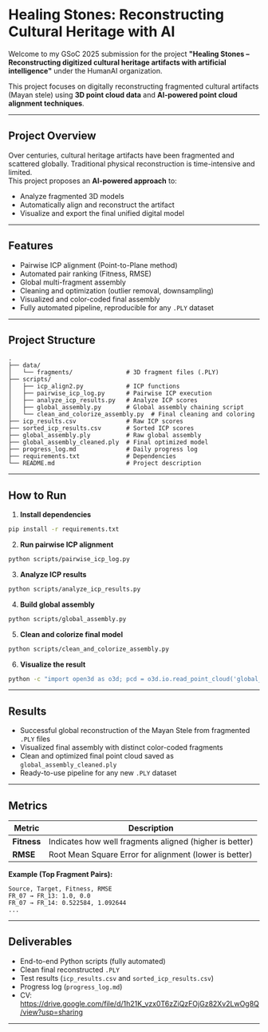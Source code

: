 # Healing Stones: Reconstructing Cultural Heritage with AI

Welcome to my GSoC 2025 submission for the project **"Healing Stones – Reconstructing digitized cultural heritage artifacts with artificial intelligence"** under the HumanAI organization.

This project focuses on digitally reconstructing fragmented cultural artifacts (Mayan stele) using **3D point cloud data** and **AI-powered point cloud alignment techniques**.

---

## Project Overview

Over centuries, cultural heritage artifacts have been fragmented and scattered globally. Traditional physical reconstruction is time-intensive and limited.  
This project proposes an **AI-powered approach** to:
- Analyze fragmented 3D models
- Automatically align and reconstruct the artifact
- Visualize and export the final unified digital model

---

## Features

- Pairwise ICP alignment (Point-to-Plane method)
- Automated pair ranking (Fitness, RMSE)
- Global multi-fragment assembly
- Cleaning and optimization (outlier removal, downsampling)
- Visualized and color-coded final assembly
- Fully automated pipeline, reproducible for any `.PLY` dataset

---

## Project Structure

```
.
├── data/
│   └── fragments/               # 3D fragment files (.PLY)
├── scripts/
│   ├── icp_align2.py            # ICP functions
│   ├── pairwise_icp_log.py      # Pairwise ICP execution
│   ├── analyze_icp_results.py   # Analyze ICP scores
│   ├── global_assembly.py       # Global assembly chaining script
│   └── clean_and_colorize_assembly.py  # Final cleaning and coloring
├── icp_results.csv              # Raw ICP scores
├── sorted_icp_results.csv       # Sorted ICP scores
├── global_assembly.ply          # Raw global assembly
├── global_assembly_cleaned.ply  # Final optimized model
├── progress_log.md              # Daily progress log
├── requirements.txt             # Dependencies
└── README.md                    # Project description
```

---

## How to Run

1. **Install dependencies**

```bash
pip install -r requirements.txt
```

2. **Run pairwise ICP alignment**

```bash
python scripts/pairwise_icp_log.py
```

3. **Analyze ICP results**

```bash
python scripts/analyze_icp_results.py
```

4. **Build global assembly**

```bash
python scripts/global_assembly.py
```

5. **Clean and colorize final model**

```bash
python scripts/clean_and_colorize_assembly.py
```

6. **Visualize the result**

```bash
python -c "import open3d as o3d; pcd = o3d.io.read_point_cloud('global_assembly_cleaned.ply'); o3d.visualization.draw_geometries([pcd])"
```

---

## Results

- Successful global reconstruction of the Mayan Stele from fragmented `.PLY` files
- Visualized final assembly with distinct color-coded fragments
- Clean and optimized final point cloud saved as `global_assembly_cleaned.ply`
- Ready-to-use pipeline for any new `.PLY` dataset

---

## Metrics

| Metric | Description |
|--------|-------------|
| **Fitness** | Indicates how well fragments aligned (higher is better) |
| **RMSE** | Root Mean Square Error for alignment (lower is better) |

**Example (Top Fragment Pairs):**

```
Source, Target, Fitness, RMSE
FR_07 → FR_13: 1.0, 0.0
FR_07 → FR_14: 0.522584, 1.092644
...
```

---

## Deliverables

- End-to-end Python scripts (fully automated)
- Clean final reconstructed `.PLY`
- Test results (`icp_results.csv` and `sorted_icp_results.csv`)
- Progress log (`progress_log.md`)
- CV: https://drive.google.com/file/d/1h21K_vzx0T6zZiQzFOjGz82Xv2LwOg8Q/view?usp=sharing

---

